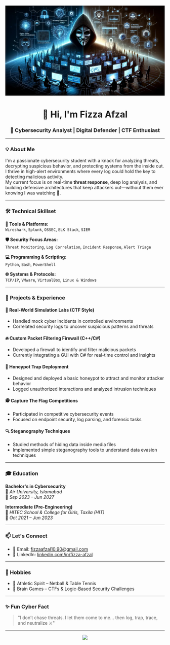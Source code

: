 <p align="center">
  <img src="https://github.com/FIZZA2110/FIZZA2110/raw/main/baner.png" alt="Fizza Afzal Banner" />
</p>

<h1 align="center">👋 Hi, I'm Fizza Afzal</h1>
<h3 align="center">🔐 Cybersecurity Analyst | Digital Defender | CTF Enthusiast</h3>

---

### 💡 About Me

I'm a passionate cybersecurity student with a knack for analyzing threats, decrypting suspicious behavior, and protecting systems from the inside out.  
I thrive in high-alert environments where every log could hold the key to detecting malicious activity.  
My current focus is on real-time **threat response**, deep log analysis, and building defensive architectures that keep attackers out—without them ever knowing I was watching 👀.

---

### 🛠️ Technical Skillset

**🔧 Tools & Platforms:**  
`Wireshark`, `Splunk`, `OSSEC`, `ELK Stack`, `SIEM`

**🛡️ Security Focus Areas:**  
`Threat Monitoring`, `Log Correlation`, `Incident Response`, `Alert Triage`

**💻 Programming & Scripting:**  
`Python`, `Bash`, `PowerShell`

**🌐 Systems & Protocols:**  
`TCP/IP`, `VMware`, `VirtualBox`, `Linux & Windows`

---

### 🚀 Projects & Experience

#### 🧪 Real-World Simulation Labs (CTF Style)
- Handled mock cyber incidents in controlled environments  
- Correlated security logs to uncover suspicious patterns and threats

#### 🔥 Custom Packet Filtering Firewall (C++/C#)
- Developed a firewall to identify and filter malicious packets  
- Currently integrating a GUI with C# for real-time control and insights

#### 🎯 Honeypot Trap Deployment
- Designed and deployed a basic honeypot to attract and monitor attacker behavior  
- Logged unauthorized interactions and analyzed intrusion techniques

#### 🕵️ Capture The Flag Competitions
- Participated in competitive cybersecurity events  
- Focused on endpoint security, log parsing, and forensic tasks

#### 🔍 Steganography Techniques
- Studied methods of hiding data inside media files  
- Implemented simple steganography tools to understand data evasion techniques

---

### 🎓 Education

**Bachelor's in Cybersecurity**  
📍 *Air University, Islamabad*  
📅 *Sep 2023 – Jun 2027*

**Intermediate (Pre-Engineering)**  
📍 *HITEC School & College for Girls, Taxila (HIT)*  
📅 *Oct 2021 – Jun 2023*

---

### 📫 Let's Connect

- 📧 Email: [fizzaafzal10.90@gmail.com](mailto:fizzaafzal10.90@gmail.com)  
- 🔗 LinkedIn: [linkedin.com/in/fizza-afzal](https://www.linkedin.com/in/fizza-afzal-671a8b292)

---

### 🏸 Hobbies

- 🎽 Athletic Spirit – Netball & Table Tennis  
- 🧠 Brain Games – CTFs & Logic-Based Security Challenges

---

### ✨ Fun Cyber Fact

> "I don’t chase threats. I let them come to me… then log, trap, trace, and neutralize ⚔️"

---

<p align="center">
  <img src="https://capsule-render.vercel.app/api?type=waving&color=58A6FF,008080&height=150&section=footer&text=Thanks+for+visiting+my+portfolio!&fontColor=ffffff&fontSize=20" />
</p>
